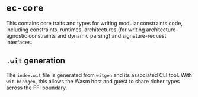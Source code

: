 # `ec-core`

This contains core traits and types for writing modular constraints code, including constraints, runtimes, architectures (for writing architecture-agnostic constraints and dynamic parsing) and signature-request interfaces.

## `.wit` generation

The `index.wit` file is generated from `witgen` and its associated CLI tool. With `wit-bindgen`, this allows the Wasm host and guest to share richer types across the FFI boundary.
